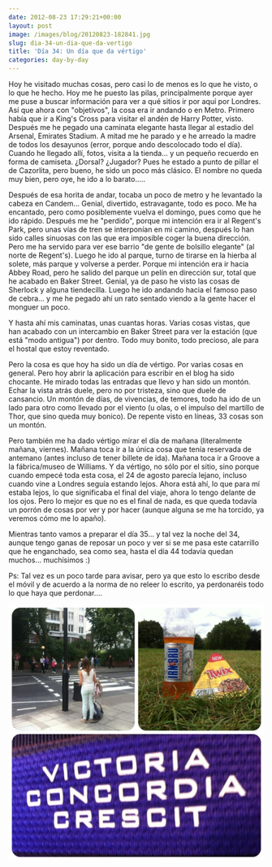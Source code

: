 ```yaml
---
date: 2012-08-23 17:29:21+00:00
layout: post
image: /images/blog/20120823-182841.jpg
slug: dia-34-un-dia-que-da-vertigo
title: 'Día 34: Un día que da vértigo'
categories: day-by-day
---
```


Hoy he visitado muchas cosas, pero casi lo de menos es lo que he visto, o lo que he hecho. Hoy me he puesto las pilas, principalmente porque ayer me puse a buscar información para ver a qué sitios ir por aquí por Londres. Así que ahora con "objetivos", la cosa era ir andando o en Metro. Primero había que ir a King's Cross para visitar el andén de Harry Potter, visto. Después me he pegado una caminata elegante hasta llegar al estadio del Arsenal, Emirates Stadium. A mitad me he parado y e he arreado la madre de todos los desayunos (error, porque ando descolocado todo el día). Cuando he llegado allí, fotos, visita a la tienda... y un pequeño recuerdo en forma de camiseta. ¿Dorsal? ¿Jugador? Pues he estado a punto de pillar el de Cazorlita, pero bueno, he sido un poco más clásico. El nombre no queda muy bien, pero oye, he ido a lo barato.....

Después de esa horita de andar, tocaba un poco de metro y he levantado la cabeza en Candem... Genial, divertido, estravagante, todo es poco. Me ha encantado, pero como posiblemente vuelva el domingo, pues como que he ido rápido. Después me he "perdido", porque mi intención era ir al Regent's Park, pero unas vías de tren se interponían en mi camino, después lo han sido calles sinuosas con las que era imposible coger la buena dirección. Pero me ha servido para ver ese barrio "de gente de bolsillo elegante" (al norte de Regent's). Luego he ido al parque, turno de tirarse en la hierba al solete, más parque y volverse a perder. Porque mi intención era ir hacia Abbey Road, pero he salido del parque un pelín en dirección sur, total que he acabado en Baker Street. Genial, ya de paso he visto las cosas de Sherlock y alguna tiendecilla. Luego he ido andando hacia el famoso paso de cebra... y me he pegado ahí un rato sentado viendo a la gente hacer el monguer un poco.

Y hasta ahí mis caminatas, unas cuantas horas. Varias cosas vistas, que han acabado con un intercambio en Baker Street para ver la estación (que está "modo antigua") por dentro. Todo muy bonito, todo precioso, ale para el hostal que estoy reventado.

Pero la cosa es que hoy ha sido un día de vértigo. Por varias cosas en general. Pero hoy abrir la aplicación para escribir en el blog ha sido chocante. He mirado todas las entradas que llevo y han sido un montón. Echar la vista atrás duele, pero no por tristeza, sino que duele de cansancio. Un montón de días, de vivencias, de temores, todo ha ido de un lado para otro como llevado por el viento (u olas, o el impulso del martillo de Thor, que sino queda muy bonico). De repente visto en líneas, 33 cosas son un montón.

Pero también me ha dado vértigo mirar el día de mañana (literalmente mañana, viernes). Mañana toca ir a la única cosa que tenía reservada de antemano (antes incluso de tener billete de ida). Mañana toca ir a Groove a la fábrica/museo de Williams. Y da vértigo, no sólo por el sitio, sino porque cuando empecé toda esta cosa, el 24 de agosto parecía lejano, incluso cuando vine a Londres seguía estando lejos. Ahora está ahí, lo que para mí estaba lejos, lo que significaba el final del viaje, ahora lo tengo delante de los ojos. Pero lo mejor es que no es el final de nada, es que queda todavía un porrón de cosas por ver y por hacer (aunque alguna se me ha torcido, ya veremos cómo me lo apaño).

Mientras tanto vamos a preparar el día 35... y tal vez la noche del 34, aunque tengo ganas de reposar un poco y ver si se me pasa este catarrillo que he enganchado, sea como sea, hasta el día 44 todavía quedan muchos... muchísimos :)

Ps: Tal vez es un poco tarde para avisar, pero ya que esto lo escribo desde el móvil y de acuerdo a la norma de no releer lo escrito, ya perdonaréis todo lo que haya que perdonar....

[![20120823-182841.jpg](/images/blog/20120823-182841.jpg)](/images/blog/20120823-182841.jpg)

